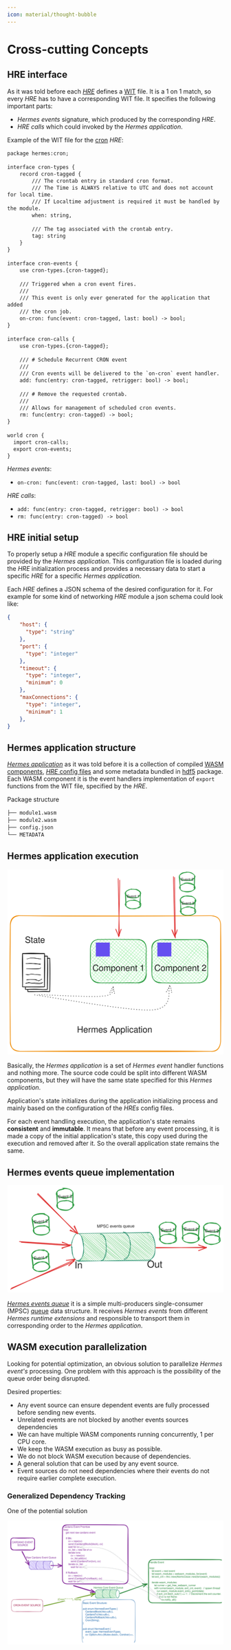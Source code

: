 ```yaml
---
icon: material/thought-bubble
---
```


# Cross-cutting Concepts

<!-- See: https://docs.arc42.org/section-8/ -->

<!-- some notes about that  -->

## HRE interface

As it was told before each [*HRE*](../05_building_block_view/hermes_core.md#hermes-runtime-extension-hre) defines a
[WIT](https://component-model.bytecodealliance.org/design/wit.html) file.
It is a 1 on 1 match, so every *HRE* has to have a corresponding WIT file.
It specifies the following important parts:

* *Hermes events* signature, which produced by the corresponding *HRE*.
* *HRE calls* which could invoked by the *Hermes application*.

Example of the WIT file for the [cron](https://en.wikipedia.org/wiki/Cron) *HRE*:

```wit
package hermes:cron;

interface cron-types {
    record cron-tagged {
        /// The crontab entry in standard cron format.
        /// The Time is ALWAYS relative to UTC and does not account for local time.
        /// If Localtime adjustment is required it must be handled by the module.
        when: string,

        /// The tag associated with the crontab entry.
        tag: string
    }
}

interface cron-events {
    use cron-types.{cron-tagged};

    /// Triggered when a cron event fires.
    ///
    /// This event is only ever generated for the application that added
    /// the cron job.
    on-cron: func(event: cron-tagged, last: bool) -> bool;
}

interface cron-calls {
    use cron-types.{cron-tagged};

    /// # Schedule Recurrent CRON event
    ///
    /// Cron events will be delivered to the `on-cron` event handler.
    add: func(entry: cron-tagged, retrigger: bool) -> bool;

    /// # Remove the requested crontab.
    ///
    /// Allows for management of scheduled cron events.
    rm: func(entry: cron-tagged) -> bool;
}

world cron {
  import cron-calls;
  export cron-events;
}
```

*Hermes events*:

* `on-cron: func(event: cron-tagged, last: bool) -> bool`
  
*HRE calls*:

* `add: func(entry: cron-tagged, retrigger: bool) -> bool`
* `rm: func(entry: cron-tagged) -> bool`

## HRE initial setup

To properly setup a *HRE* module a specific configuration file should be provided by the *Hermes application*.
This configuration file is loaded during the *HRE* initialization process
and provides a necessary data to start a specific *HRE* for a specific *Hermes application*.

Each *HRE* defines a JSON schema of the desired configuration for it.
For example for some kind of networking *HRE* module a json schema could look like:

```json
{
    "host": {
      "type": "string"
    },
    "port": {
      "type": "integer"
    },
    "timeout": {
      "type": "integer",
      "minimum": 0
    },
    "maxConnections": {
      "type": "integer",
      "minimum": 1
    },
}
```

## Hermes application structure

[*Hermes application*](./../05_building_block_view//hermes_core.md#hermes-application)
as it was told before it is a collection of compiled
[WASM components](https://component-model.bytecodealliance.org/introduction.html),
[*HRE* config files](#hre-initial-setup)
and some metadata
bundled in [hdf5](https://www.hdfgroup.org/solutions/hdf5/) package.
Each WASM component it is the event handlers implementation of `export` functions from the WIT file, specified by the *HRE*.

Package structure

```bash
├── module1.wasm
├── module2.wasm
├── config.json
└── METADATA
```

## Hermes application execution

![hermes_application](./../images/hermes_application.svg)

Basically, the *Hermes application* is a set of *Hermes event* handler functions and nothing more.
The source code could be split into different WASM components,
but they will have the same state specified for this *Hermes application*.

Application's state initializes during the application initializing process
and mainly based on the configuration of the *HREs* config files.

For each event handling execution,
the application's state remains **consistent** and **immutable**.
It means that before any event processing,
it is made a copy of the initial application's state,
this copy used during the execution and removed after it.
So the overall application state remains the same.

## Hermes events queue implementation

![event_queue](./../images/event_queue.svg)

[*Hermes events queue*](./../05_building_block_view/hermes_core.md#hermes-events-queue) it is a simple multi-producers
single-consumer (MPSC) [queue](https://en.wikipedia.org/wiki/Queue_(abstract_data_type)) data structure.
It receives *Hermes events* from different *Hermes runtime extensions*
and responsible to transport them in corresponding order to the *Hermes application*.

## WASM execution parallelization

Looking for potential optimization,
an obvious solution to parallelize *Hermes event's* processing.
One problem with this approach is the possibility of the queue order being disrupted.

Desired properties:

* Any event source can ensure dependent events are fully processed before sending new events.
* Unrelated events are not blocked by another events sources dependencies
* We can have multiple WASM components running concurrently, 1 per CPU core.
* We keep the WASM execution as busy as possible.
* We do not block WASM execution because of dependencies.
* A general solution that can be used by any event source.
* Event sources do not need dependencies where their events do not require earlier complete execution.

### Generalized Dependency Tracking

One of the potential solution

![generalized_dependency_tracking](./../images/generalized_dependency_tracking.svg)
